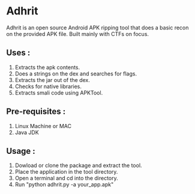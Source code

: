 # Adhrit
Adhrit is an open source Android APK ripping tool that does a basic recon on the provided APK file. Built mainly with CTFs on focus. 

## Uses :

1. Extracts the apk contents.
2. Does a strings on the dex and searches for flags.
3. Extracts the jar out of the dex.
4. Checks for native libraries.
5. Extracts smali code using APKTool.

## Pre-requisites :

1. Linux Machine or MAC
2. Java JDK

## Usage :

1. Dowload or clone the package and extract the tool.
2. Place the application in the tool directory. 
3. Open a terminal and cd into the directory.
4. Run "python adhrit.py -a your_app.apk" 

